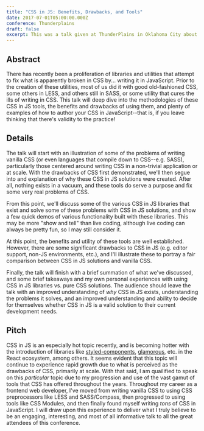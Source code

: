 ```yaml
---
title: "CSS in JS: Benefits, Drawbacks, and Tools"
date: 2017-07-01T05:00:00.000Z
conference: Thunderplains
draft: false
excerpt: This was a talk given at ThunderPlains in Oklahoma City about CSS in JS. It intended to be a gentle introduction to CSS in JS and some best practices around the budding practice.
---
```


## Abstract

There has recently been a proliferation of libraries and utilities that attempt to fix what is apparently broken in CSS by... writing it in JavaScript. Prior to the creation of these utilities, most of us did it with good old-fashioned CSS, some others in LESS, and others still in SASS, or some utility that cures the ills of writing in CSS. This talk will deep dive into the methodologies of these CSS in JS tools, the benefits and drawbacks of using them, and plenty of examples of how to author your CSS in JavaScript--that is, if you leave thinking that there's validity to the practice!

## Details

The talk will start with an illustration of some of the problems of writing vanilla CSS (or even languages that compile down to CSS--e.g. SASS), particularly those centered around writing CSS in a non-trivial application or at scale. With the drawbacks of CSS first demonstrated, we'll then segue into and explanation of why these CSS in JS solutions were created. After all, nothing exists in a vacuum, and these tools do serve a purpose and fix some very real problems of CSS.

From this point, we'll discuss some of the various CSS in JS libraries that exist and solve some of these problems with CSS in JS solutions, and show a few quick demos of various functionality built with these libraries. This may be more "show and tell" than live coding, although live coding can always be pretty fun, so I may still consider it.

At this point, the benefits and utility of these tools are well established. However, there are some significant drawbacks to CSS in JS (e.g. editor support, non-JS environments, etc.), and I'll illustrate these to portray a fair comparison between CSS in JS solutions and vanilla CSS.

Finally, the talk will finish with a brief summation of what we've discussed, and some brief takeaways and my own personal experiences with using CSS in JS libraries vs. pure CSS solutions. The audience should leave the talk with an improved understanding of _why_ CSS in JS exists, understanding the problems it solves, and an improved understanding and ability to decide for themselves whether CSS in JS is a valid solution to their current development needs.

## Pitch

CSS in JS is an especially hot topic recently, and is becoming hotter with the introduction of libraries like [styled-components](https://github.com/styled-components/styled-components), [glamorous](https://github.com/paypal/glamorous), etc. in the React ecosystem, among others. It seems evident that this topic will continue to experience rapid growth due to what is perceived as the drawbacks of CSS, primarily at scale. With that said, I am quailified to speak on this _particular_ topic due to my progression and use of the vast gamut of tools that CSS has offered throughout the years. Throughout my career as a frontend web developer, I've moved from writing vanilla CSS to using CSS preprocessors like LESS and SASS/Compass, then progressed to using tools like CSS Modules, and then finally found myself writing _tons_ of CSS in JavaScript. I will draw upon this experience to deliver what I truly believe to be an engaging, interesting, and most of all informative talk to all the great attendees of this conference.

<!-- https://cfp.techlahoma.org/events/thunderplains-2017/proposals/new -->
